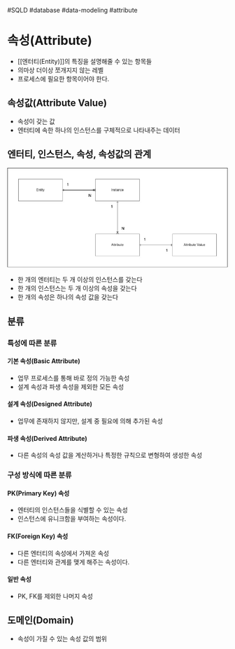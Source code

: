 #SQLD  #database #data-modeling #attribute

# 속성(Attribute)

- [[엔터티(Entity)]]의 특징을 설명해줄 수 있는 항목들
- 의마상 더이상 쪼개지지 않는 레벨
- 프로세스에 필요한 항목이어야 한다.

## 속성값(Attribute Value)

- 속성이 갖는 값
- 엔터티에 속한 하나의 인스턴스를 구체적으로 나타내주는 데이터

## 엔터티, 인스턴스, 속성, 속성값의 관계

 ![Entity와 인스턴스(1:N), 인스턴스와 속성(1:N), 속성과 속성 값(1:1)](materials/data_modeling-Entity_Instance_Attribute.jpg)

- 한 개의 엔터티는 두 개 이상의 인스턴스를 갖는다
- 한 개의 인스턴스는 두 개 이상의 속성을 갖는다
- 한 개의 속성은 하나의 속성 값을 갖는다

## 분류

### 특성에 따른 분류

#### 기본 속성(Basic Attribute)

- 업무 프로세스를 통해 바로 정의 가능한 속성
- 설계 속성과 파생 속성을 제외한 모든 속성

#### 설계 속성(Designed Attribute)

- 업무에 존재하지 않지만, 설계 중 필요에 의해 추가된 속성

#### 파생 속성(Derived Attribute)

- 다른 속성의 속성 값을 계산하거나 특정한 규칙으로 변형하여 생성한 속성

### 구성 방식에 따른 분류

#### PK(Primary Key) 속성

- 엔터티의 인스턴스들을 식별할 수 있는 속성
- 인스턴스에 유니크함을 부여하는 속성이다.

#### FK(Foreign Key) 속성

- 다른 엔터티의 속성에서 가져온 속성
- 다른 엔터티와 관계를 맺게 해주는 속성이다.

#### 일반 속성

- PK, FK를 제외한 나머지 속성

## 도메인(Domain)

- 속성이 가질 수 있는 속성 값의 범위
